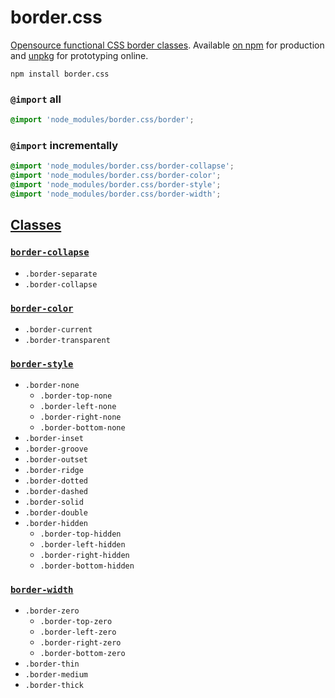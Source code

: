 # border.css
[Opensource functional CSS border classes](#classes). Available [on npm](https://www.npmjs.com/package/border.css) for production and [unpkg](https://unpkg.com/border.css/) for prototyping online.

```
npm install border.css
```

### `@import` all

```css
@import 'node_modules/border.css/border';
```

### `@import` incrementally

```css
@import 'node_modules/border.css/border-collapse';
@import 'node_modules/border.css/border-color';
@import 'node_modules/border.css/border-style';
@import 'node_modules/border.css/border-width';
```

## [Classes](border.css)

### [`border-collapse`](border-collapse.css)
- `.border-separate`
- `.border-collapse`

### [`border-color`](border-color.css)
- `.border-current`
- `.border-transparent`

### [`border-style`](border-style.css)
- `.border-none`
  - `.border-top-none`
  - `.border-left-none`
  - `.border-right-none`
  - `.border-bottom-none`
- `.border-inset`
- `.border-groove`
- `.border-outset`
- `.border-ridge`
- `.border-dotted`
- `.border-dashed`
- `.border-solid`
- `.border-double`
- `.border-hidden`
  - `.border-top-hidden`
  - `.border-left-hidden`
  - `.border-right-hidden`
  - `.border-bottom-hidden`

### [`border-width`](border-width.css)
- `.border-zero`
  - `.border-top-zero`
  - `.border-left-zero`
  - `.border-right-zero`
  - `.border-bottom-zero`
- `.border-thin`
- `.border-medium`
- `.border-thick`
